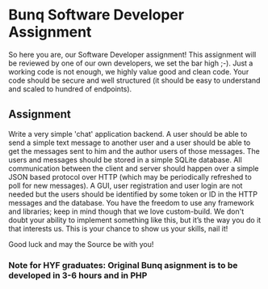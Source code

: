 # Bunq Software Developer Assignment

So here you are, our Software Developer assignment! This assignment will be reviewed by one of our own developers, we set the bar high ;-). Just a working code is not enough, we highly value good and clean code. Your code should be secure and well structured (it should be easy to understand and scaled to hundred of endpoints). 

## Assignment
Write a very simple 'chat' application backend. A user should be able to send a simple text message to another user and a user should be able to get the messages sent to him and the author users of those messages. The users and messages should be stored in a simple SQLite database. All communication between the client and server should happen over a simple JSON based protocol over HTTP (which may be periodically refreshed to poll for new messages). A GUI, user registration and user login are not needed but the users should be identified by some token or ID in the HTTP messages and the database. You have the freedom to use any framework and libraries; keep in mind though that we love custom-build. We don't doubt your ability to implement something like this, but it’s the way you do it that interests us. This is your chance to show us your skills, nail it!

Good luck and may the Source be with you!

### Note for HYF graduates: Original Bunq asignment is to be developed in 3-6 hours and in PHP
